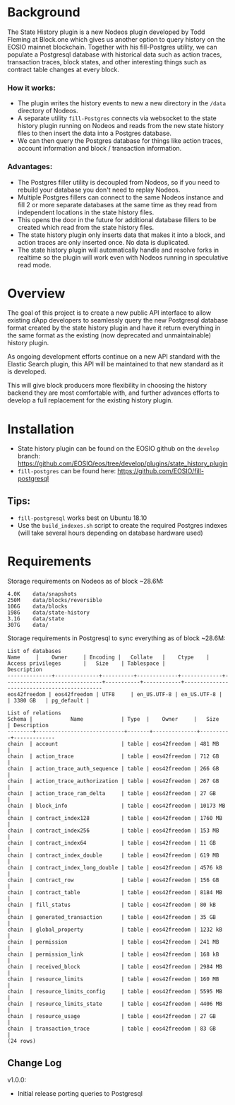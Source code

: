 # Background
The State History plugin is a new Nodeos plugin developed by Todd Fleming at Block.one which gives us another option to query history on the EOSIO mainnet blockchain. Together with his fill-Postgres utility, we can populate a Postgresql database with historical data such as action traces, transaction traces, block states, and other interesting things such as contract table changes at every block.

### How it works:
* The plugin writes the history events to new a new directory in the `/data` directory of Nodeos.
* A separate utility `fill-Postgres` connects via websocket to the state history plugin running on Nodeos and reads from the new state history files to then insert the data into a Postgres database.
* We can then query the Postgres database for things like action traces, account information and block / transaction information.

### Advantages:
* The Postgres filler utility is decoupled from Nodeos, so if you need to rebuild your database you don't need to replay Nodeos.
* Multiple Postgres fillers can connect to the same Nodeos instance and fill 2 or more separate databases at the same time as they read from independent locations in the state history files.
* This opens the door in the future for additional database fillers to be created which read from the state history files.
* The state history plugin only inserts data that makes it into a block, and action traces are only inserted once. No data is duplicated.
* The state history plugin will automatically handle and resolve forks in realtime so the plugin will work even with Nodeos running in speculative read mode.

# Overview
The goal of this project is to create a new public API interface to allow existing dApp developers to seamlessly query the new Postgresql database format created by the state history plugin and have it return everything in the same format as the existing (now deprecated and unmaintainable) history plugin.

As ongoing development efforts continue on a new API standard with the Elastic Search plugin, this API will be maintained to that new standard as it is developed.

This will give block producers more flexibility in choosing the history backend they are most comfortable with, and further advances efforts to develop a full replacement for the existing history plugin.

# Installation
* State history plugin can be found on the EOSIO github on the `develop` branch: https://github.com/EOSIO/eos/tree/develop/plugins/state_history_plugin
* `fill-postgres` can be found here: https://github.com/EOSIO/fill-postgresql

## Tips:
* `fill-postgresql` works best on Ubuntu 18.10
* Use the `build_indexes.sh` script to create the required Postgres indexes (will take several hours depending on database hardware used)

# Requirements
Storage requirements on Nodeos as of block ~28.6M:
```
4.0K	data/snapshots
250M	data/blocks/reversible
106G	data/blocks
198G	data/state-history
3.1G	data/state
307G	data/
```

Storage requirements in Postgresql to sync everything as of block ~28.6M:
```
List of databases
Name     |    Owner     | Encoding |   Collate   |    Ctype    |       Access privileges       |   Size    | Tablespace |                Description
--------------+--------------+----------+-------------+-------------+-------------------------------+-----------+------------+--------------------------------------------
eos42freedom | eos42freedom | UTF8     | en_US.UTF-8 | en_US.UTF-8 |                               | 3380 GB   | pg_default |
```

```
List of relations
Schema |            Name            | Type  |    Owner     |   Size   | Description
--------+----------------------------+-------+--------------+----------+-------------
chain  | account                    | table | eos42freedom | 481 MB   |
chain  | action_trace               | table | eos42freedom | 712 GB   |
chain  | action_trace_auth_sequence | table | eos42freedom | 266 GB   |
chain  | action_trace_authorization | table | eos42freedom | 267 GB   |
chain  | action_trace_ram_delta     | table | eos42freedom | 27 GB    |
chain  | block_info                 | table | eos42freedom | 10173 MB |
chain  | contract_index128          | table | eos42freedom | 1760 MB  |
chain  | contract_index256          | table | eos42freedom | 153 MB   |
chain  | contract_index64           | table | eos42freedom | 11 GB    |
chain  | contract_index_double      | table | eos42freedom | 619 MB   |
chain  | contract_index_long_double | table | eos42freedom | 4576 kB  |
chain  | contract_row               | table | eos42freedom | 156 GB   |
chain  | contract_table             | table | eos42freedom | 8184 MB  |
chain  | fill_status                | table | eos42freedom | 80 kB    |
chain  | generated_transaction      | table | eos42freedom | 35 GB    |
chain  | global_property            | table | eos42freedom | 1232 kB  |
chain  | permission                 | table | eos42freedom | 241 MB   |
chain  | permission_link            | table | eos42freedom | 168 kB   |
chain  | received_block             | table | eos42freedom | 2984 MB  |
chain  | resource_limits            | table | eos42freedom | 160 MB   |
chain  | resource_limits_config     | table | eos42freedom | 5595 MB  |
chain  | resource_limits_state      | table | eos42freedom | 4406 MB  |
chain  | resource_usage             | table | eos42freedom | 27 GB    |
chain  | transaction_trace          | table | eos42freedom | 83 GB    |
(24 rows)
```

## Change Log  

v1.0.0:  
- Initial release porting queries to Postgresql
